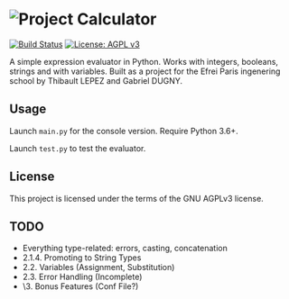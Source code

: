 ![Project Calculator](https://i.imgur.com/VW49Ez0.png)
======================================================

[![Build Status](https://travis-ci.com/SoFolichon/ProjectCalculator.svg?token=p5pFoFaqAiLRDSEHnrdp&branch=master)](https://travis-ci.com/SoFolichon/ProjectCalculator) [![License: AGPL v3](https://img.shields.io/badge/License-AGPL%20v3-blue.svg)](https://www.gnu.org/licenses/agpl-3.0)

A simple expression evaluator in Python. Works with integers, booleans, strings and with variables.
Built as a project for the Efrei Paris ingenering school by Thibault LEPEZ and Gabriel DUGNY.


Usage
-----
Launch `main.py` for the console version. Require Python 3.6+.

Launch `test.py` to test the evaluator.


License
-------
This project is licensed under the terms of the GNU AGPLv3 license.


TODO
----
- Everything type-related: errors, casting, concatenation
- 2.1.4. Promoting to String Types
- 2.2. Variables (Assignment, Substitution)
- 2.3. Error Handling (Incomplete)
- \3. Bonus Features (Conf File?)
